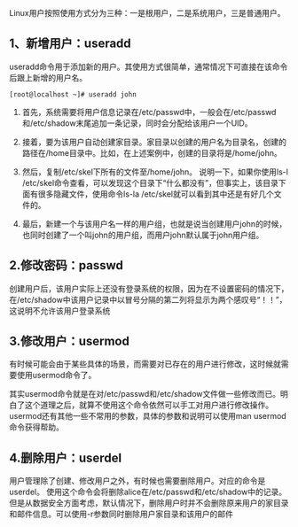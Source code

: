 
Linux用户按照使用方式分为三种：一是根用户，二是系统用户，三是普通用户。

##  1、新增用户：useradd

useradd命令用于添加新的用户。其使用方式很简单，通常情况下可直接在该命令后跟上新增的用户名。

```
[root@localhost ~]# useradd john
```

1. 首先，系统需要将用户信息记录在/etc/passwd中，一般会在/etc/passwd和/etc/shadow末尾追加一条记录，同时会分配给该用户一个UID。

1. 接着，要为该用户自动创建家目录。家目录以创建的用户名为目录名，创建的路径在/home目录中。比如，在上述案例中，创建的目录将是/home/john。

1. 然后，复制/etc/skel下所有的文件至/home/john。
说明一下，如果你使用ls-l /etc/skel命令查看，可以发现这个目录下“什么都没有”，但事实上，该目录下面有很多隐藏文件，使用命令ls-la /etc/skel就可以看到其中还是有好几个文件的。
 
1. 最后，新建一个与该用户名一样的用户组，也就是说当创建用户john的时候，也同时创建了一个叫john的用户组，而用户john默认属于john用户组。

##  2.修改密码：passwd
创建用户后，该用户实际上还没有登录系统的权限，因为在不设置密码的情况下，在/etc/shadow中该用户记录中以冒号分隔的第二列将显示为两个感叹号“！！”，这说明不允许该用户登录系统

## 3.修改用户：usermod
有时候可能会由于某些具体的场景，而需要对已存在的用户进行修改，这时候就需要使用usermod命令了。

其实usermod命令就是在对/etc/passwd和/etc/shadow文件做一些修改而已。明白了这个道理之后，就算不使用这个命令依然可以手工对用户进行修改操作。usermod还有其他一些不常用的参数，具体的参数和说明可以使用man usermod命令获得帮助。


## 4.删除用户：userdel

用户管理除了创建、修改用户之外，有时候也需要删除用户。对应的命令是userdel。
使用这个命令会将删除alice在/etc/passwd和/etc/shadow中的记录。但是从数据安全方面考虑，默认情况下，删除用户时并不会删除原来用户的家目录和邮件信息。可以使用-r参数同时删除用户家目录和该用户的邮件